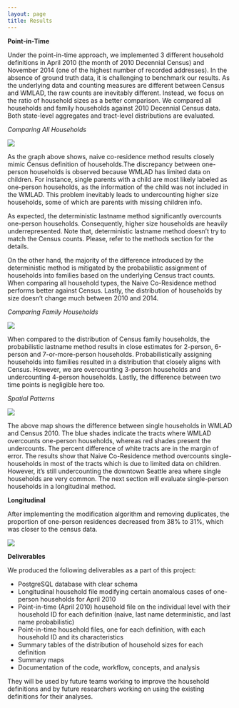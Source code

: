 ```yaml
---
layout: page
title: Results
---
```


**Point-in-Time**

Under the point-in-time approach, we implemented 3 different household definitions in April 2010 (the month of 2010 Decennial Census) and November 2014 (one of the highest number of recorded addresses). In the absence of ground truth data, it is challenging to benchmark our results. As the underlying data and counting measures are different between Census and WMLAD, the raw counts are inevitably different. Instead, we focus on the ratio of household sizes as a better comparison. We compared all households and family households against 2010 Decennial Census data. Both state-level aggregates and tract-level distributions are evaluated. 

*Comparing All Households*

<img src="{{ site.url }}{{ site.baseurl }}/assets/img/pctbydef.png">


As the graph above shows, naive co-residence method results closely mimic Census definition of households.The discrepancy between one-person households is observed because WMLAD has limited data on children. For instance, single parents with a child are most likely labeled as one-person households, as the information of the child was not included in the WMLAD. This problem inevitably leads to undercounting higher size households, some of which are parents with missing children info. 

As expected, the deterministic lastname method significantly overcounts one-person households. Consequently, higher size households are heavily underrepresented. Note that, deterministic lastname method doesn’t try to match the Census counts. Please, refer to the methods section for the details. 


On the other hand, the majority of the difference introduced by the deterministic method is mitigated by the probabilistic assignment of households into families based on the underlying Census tract counts. When comparing all household types, the Naive Co-Residence method performs better against Census. Lastly, the distribution of households by size doesn’t change much between 2010 and 2014. 

*Comparing Family Households*

<img src="{{ site.url }}{{ site.baseurl }}/assets/img/pctfam.png">

When compared to the distribution of  Census family households, the probabilistic lastname method results in close estimates for 2-person, 6-person and 7-or-more-person households. Probabilistically assigning households into families resulted in a distribution that closely aligns with Census. However, we are overcounting 3-person households and undercounting 4-person households. Lastly, the difference between two time points is negligible here too. 


*Spatial Patterns*

<img src="{{ site.url }}{{ site.baseurl }}/assets/img/seattle_hh_maps.png">

The above map shows the difference between single households in WMLAD and Census 2010. The blue shades indicate the tracts where WMLAD overcounts one-person households, whereas red shades present the undercounts. The percent difference of white tracts are in the margin of error. The results show that Naive Co-Residence method overcounts single-households in most of the tracts which is due to limited data on children. However, it’s still undercounting the downtown Seattle area where single households are very common. The next section will evaluate single-person households in a longitudinal method. 



**Longitudinal**

After implementing the modification algorithm and removing duplicates, the proportion of one-person residences decreased from 38% to 31%, which was closer to the census data. 

<img src="{{ site.url }}{{ site.baseurl }}/assets/img/long_results.png">

**Deliverables**

We produced the following deliverables as a part of this project:
- PostgreSQL database with clear schema
- Longitudinal household file modifying certain anomalous cases of one-person households for April 2010
- Point-in-time (April 2010) household file on the individual level with their household ID for each definition (naive, last name deterministic, and last name probabilistic)
- Point-in-time household files, one for each definition, with each household ID and its characteristics
- Summary tables of the distribution of household sizes for each definition
- Summary maps
- Documentation of the code, workflow, concepts, and analysis

They will be used by future teams working to improve the household definitions and by future researchers working on using the existing definitions for their analyses.

